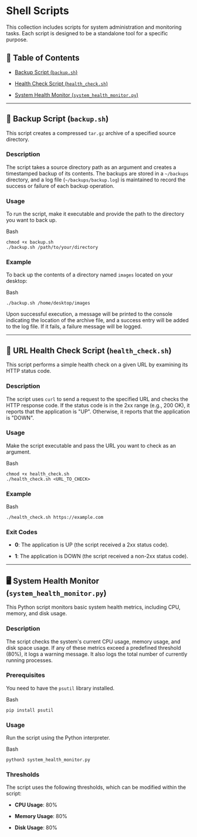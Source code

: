 # Shell Scripts

This collection includes scripts for system administration and monitoring tasks. Each script is designed to be a standalone tool for a specific purpose.

## 📜 Table of Contents

* [Backup Script (`backup.sh`)](./backup.sh)
    
* [Health Check Script (`health_check.sh`)](./health_check.sh)
    
* [System Health Monitor (`system_health_monitor.py`)](./system_health_monitor.py)
    

---

## 💾 Backup Script (`backup.sh`)

This script creates a compressed `tar.gz` archive of a specified source directory.

### Description

The script takes a source directory path as an argument and creates a timestamped backup of its contents. The backups are stored in a `~/backups` directory, and a log file (`~/backups/backup.log`) is maintained to record the success or failure of each backup operation.

### Usage

To run the script, make it executable and provide the path to the directory you want to back up.

Bash

```plaintext
chmod +x backup.sh
./backup.sh /path/to/your/directory
```

### Example

To back up the contents of a directory named `images` located on your desktop:

Bash

```plaintext
./backup.sh /home/desktop/images
```

Upon successful execution, a message will be printed to the console indicating the location of the archive file, and a success entry will be added to the log file. If it fails, a failure message will be logged.

---

## 🔗 URL Health Check Script (`health_check.sh`)

This script performs a simple health check on a given URL by examining its HTTP status code.

### Description

The script uses `curl` to send a request to the specified URL and checks the HTTP response code. If the status code is in the 2xx range (e.g., 200 OK), it reports that the application is "UP". Otherwise, it reports that the application is "DOWN".

### Usage

Make the script executable and pass the URL you want to check as an argument.

Bash

```plaintext
chmod +x health_check.sh
./health_check.sh <URL_TO_CHECK>
```

### Example

Bash

```plaintext
./health_check.sh https://example.com
```

### Exit Codes

* **0**: The application is UP (the script received a 2xx status code).
    
* **1**: The application is DOWN (the script received a non-2xx status code).
    

---

## 🖥️ System Health Monitor (`system_health_monitor.py`)

This Python script monitors basic system health metrics, including CPU, memory, and disk usage.

### Description

The script checks the system's current CPU usage, memory usage, and disk space usage. If any of these metrics exceed a predefined threshold (80%), it logs a warning message. It also logs the total number of currently running processes.

### Prerequisites

You need to have the `psutil` library installed.

Bash

```plaintext
pip install psutil
```

### Usage

Run the script using the Python interpreter.

Bash

```plaintext
python3 system_health_monitor.py
```

### Thresholds

The script uses the following thresholds, which can be modified within the script:

* **CPU Usage**: 80%
    
* **Memory Usage**: 80%
    
* **Disk Usage**: 80%